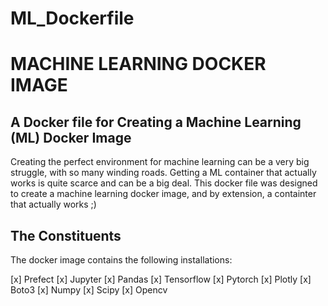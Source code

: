 # ML_Dockerfile

**<h1>MACHINE LEARNING DOCKER IMAGE</h1>**
**<h2>A Docker file for Creating a Machine Learning (ML) Docker Image</h2>**
Creating the perfect environment for machine learning can be a very big struggle, with so many winding roads. Getting a ML container that actually works is quite scarce and can be a big deal.
This docker file was designed to create a machine learning docker image, and by extension, a containter that actually works ;)

**<h2>The Constituents</h2>**
The docker image contains the following installations:

[x] Prefect
[x] Jupyter
[x] Pandas
[x] Tensorflow
[x] Pytorch
[x] Plotly
[x] Boto3
[x] Numpy
[x] Scipy
[x] Opencv
